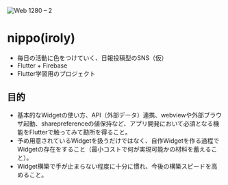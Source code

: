![Web 1280 – 2](https://user-images.githubusercontent.com/12729025/81501633-69178700-9314-11ea-99db-a808c5ffa41b.png)

# nippo(iroly)
* 毎日の活動に色をつけていく、日報投稿型のSNS（仮）
* Flutter + Firebase
* Flutter学習用のプロジェクト

## 目的
* 基本的なWidgetの使い方、API（外部データ）連携、webviewや外部ブラウザ起動、sharepreferenceの値保持など、アプリ開発において必須となる機能をFlutterで触ってみて勘所を得ること。
* 予め用意されているWidgetを扱うだけではなく、自作Widgetを作る過程でWidgetの存在をすること（最小コストで何が実現可能かの材料を蓄えること）。
* Widget構築で手が止まらない程度に十分に慣れ、今後の構築スピードを高めること。

